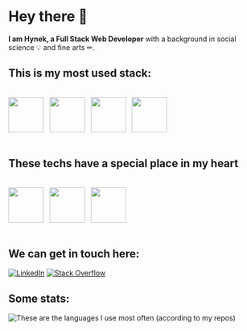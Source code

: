 # Hey there 👋

**I am Hynek, a Full Stack Web Developer** with a background in social science 💡 and fine arts ✏.

## This is my most used stack:
<br/>
<div>
<img src="https://user-images.githubusercontent.com/24924967/236005817-5308380e-51c2-4285-a0df-c1ab53d8412e.svg" width="70"/>&nbsp;&nbsp;
<img src="https://user-images.githubusercontent.com/24924967/236006057-92881339-c1a9-4a76-ab2a-16dc39997e09.svg" width="70"/>&nbsp;&nbsp;
<img src="https://user-images.githubusercontent.com/24924967/236009839-42084288-3e5b-4daa-b1da-4b0472e62a47.svg" width="70"/>&nbsp;&nbsp;
<img src="https://user-images.githubusercontent.com/24924967/236007921-ea32d250-d5d3-4f17-aa53-579ad78d3d4c.svg" width="70"/>&nbsp;&nbsp;
</div>
<br/>

## These techs have a special place in my heart
<br/>
<div>
<img src="https://user-images.githubusercontent.com/24924967/236404304-4bd05ad6-43cb-43e6-955d-25d934f0750f.svg" width="70"/>&nbsp;&nbsp;
<img src="https://user-images.githubusercontent.com/24924967/236404254-503f65d9-70c0-406a-9712-b9896d4c7225.svg" width="70"/>&nbsp;&nbsp;
<img src="https://user-images.githubusercontent.com/24924967/236404845-b6442a95-c445-4984-8e54-6eec248c3d7f.svg" width="70" height="70"/>&nbsp;&nbsp;
</div>
<br/>

## We can get in touch here:
[![LinkedIn](https://img.shields.io/badge/LinkedIn-%230077B5.svg?logo=linkedin&logoColor=white)](https://www.linkedin.com/in/hynek-%C5%A1v%C3%A1cha-829387103/) [![Stack Overflow](https://img.shields.io/badge/-Stackoverflow-FE7A16?logo=stack-overflow&logoColor=white)](https://stackoverflow.com/users/8252267)


## Some stats:
![These are the languages I use most often (according to my repos)](https://github-readme-stats.vercel.app/api/top-langs/?username=HynekS&theme=dark&hide_border=true&include_all_commits=true&count_private=true&layout=compact)



